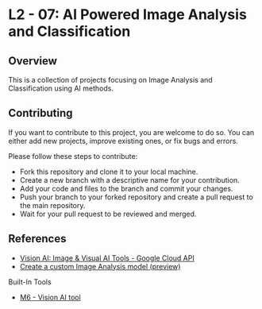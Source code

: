 # L2 - 07: AI Powered Image Analysis and Classification

## Overview

This is a collection of projects focusing on Image Analysis and Classification using AI methods.


## Contributing

If you want to contribute to this project, you are welcome to do so. You can either add new projects, improve existing ones, or fix bugs and errors. 

Please follow these steps to contribute:

- Fork this repository and clone it to your local machine.
- Create a new branch with a descriptive name for your contribution.
- Add your code and files to the branch and commit your changes.
- Push your branch to your forked repository and create a pull request to the main repository.
- Wait for your pull request to be reviewed and merged.

## References

- [Vision AI: Image & Visual AI Tools - Google Cloud API](https://cloud.google.com/vision?hl=en)
- [Create a custom Image Analysis model (preview)](https://learn.microsoft.com/en-us/azure/ai-services/computer-vision/how-to/model-customization?tabs=studio)

Built-In Tools
- [M6 - Vision AI tool](https://www.ml6.eu/solutions/vision-ai)

